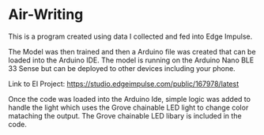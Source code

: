 # Air-Writing

This is a program created using data I collected and fed into Edge Impulse. 

The Model was then trained and then a Arduino file was created that can be loaded into the Arduino IDE. The model is running on the Arduino Nano BLE 33 Sense but can be deployed to other devices including your phone. 

Link to EI Project: https://studio.edgeimpulse.com/public/167978/latest

Once the code was loaded into the Arduino Ide, simple logic was added to handle the light which uses the Grove chainable LED light to change color mataching the output. The Grove chainable LED libary is included in the code. 
